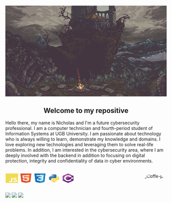 <!--  https://ritik307.github.io/portfolio/  -->
<p align="center">
 
</p align="center">
<img src="https://github.com/Nick-Leal/Nick-Leal/blob/main/Imagens/bonfire.gif" />

<p align="center">

<h2 align="center"> Welcome to my repositive </h2>
<p>Hello there, my name is Nicholas and I'm a future cybersecurity professional. I am a computer technician and fourth-period student of Information Systems at UGB University. I am passionate about technology who is always willing to learn, demonstrate my knowledge and domains. I love exploring new technologies and leveraging them to solve real-life problems. In addition, I am interested in the cybersecurity area, where I am deeply involved with the backend in addition to focusing on digital protection, integrity and confidentiality of data in cyber environments.</p>
<div style="display: inline_block"><br>
 
  <img align="center" alt="Nick-Js" height="30" width="40" src="https://raw.githubusercontent.com/devicons/devicon/master/icons/javascript/javascript-plain.svg">
  <img align="center" alt="Nick-HTML" height="30" width="40" src="https://raw.githubusercontent.com/devicons/devicon/master/icons/html5/html5-original.svg">
  <img align="center" alt="Nick-CSS" height="30" width="40" src="https://raw.githubusercontent.com/devicons/devicon/master/icons/css3/css3-original.svg">
  <img align="center" alt="Nick-Python" height="30" width="40" src="https://raw.githubusercontent.com/devicons/devicon/master/icons/python/python-original.svg">
  <img align="center" alt="Nick-Csharp" height="30" width="40" src="https://raw.githubusercontent.com/devicons/devicon/master/icons/csharp/csharp-original.svg">
  
  <img align="right" alt="Coffe-pic" height="150" style="border-radius:50px;" src="">
</div>
</div>

##

<div>
  <a href="https://www.linkedin.com/in/nicollas-leal-2000/" target="_blank"><img src="https://img.shields.io/badge/-LinkedIn-%230077B5?style=for-the-badge&logo=linkedin&logoColor=white" target="_blank"></a> 
    <a href = "mailto:nleal439@gmail.com"><img src="https://img.shields.io/badge/-Gmail-%23333?style=for-the-badge&logo=gmail&logoColor=white" target="_blank"></a>
  <a href="https://www.instagram.com/nic.leal/" target="_blank"><img src="https://img.shields.io/badge/-Instagram-%23E4405F?style=for-the-badge&logo=instagram&logoColor=white" target="_blank"></a>
</div>
